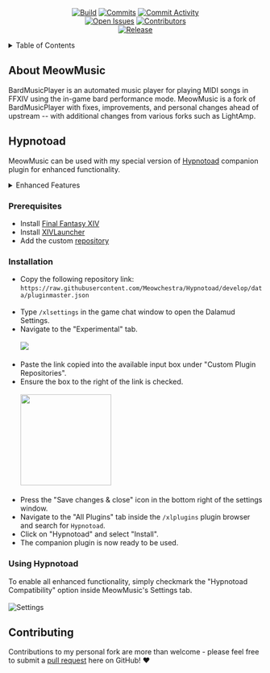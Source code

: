 <p align="center">
  <!-- Build & commit activity -->
  <a href="https://github.com/Meowchestra/MeowMusic/actions/workflows/Build.yml">
    <img src="https://img.shields.io/github/actions/workflow/status/Meowchestra/MeowMusic/Build.yml?branch=develop&style=for-the-badge" alt="Build"/></a>
  <a href="https://github.com/Meowchestra/MeowMusic/commits/develop">
    <img src="https://img.shields.io/github/last-commit/Meowchestra/MeowMusic/develop?color=00D162&style=for-the-badge" alt="Commits"/></a>
   <a href="https://github.com/Meowchestra/MeowMusic/commits/develop">
    <img src="https://img.shields.io/github/commit-activity/m/Meowchestra/MeowMusic?color=00D162&style=for-the-badge" alt="Commit Activity"/></a>
  <br>
  <!-- Other -->
  <a href="https://github.com/Meowchestra/MeowMusic/issues">
    <img src="https://img.shields.io/github/issues-raw/Meowchestra/MeowMusic?color=EA9C0A&style=for-the-badge" alt="Open Issues"/></a>
  <a href="https://github.com/Meowchestra/MeowMusic/graphs/contributors">
    <img src="https://img.shields.io/github/contributors/Meowchestra/MeowMusic?color=009009&style=for-the-badge" alt="Contributors"/></a>
  <br> 
  <!-- Version -->
  <a href="https://github.com/Meowchestra/MeowMusic/releases">
    <img src="https://img.shields.io/github/v/tag/Meowchestra/MeowMusic?label=Release&logo=git&logoColor=ffffff&style=for-the-badge" alt="Release"/></a>
</p>

<details>
  <summary>Table of Contents</summary>
  <ol>
    <li><a href="#about">About MeowMusic</a></li>
    <li><a href="#plugin">Hypnotoad</a>
      <ul>
        <li><a href="#prerequisites">Prerequisites</a></li>
        <li><a href="#installation">Installation</a></li>
        <li><a href="#usage">Using Hypnotoad </a></li>
      </ul></li>
    <li><a href="#contributing">Contributing</a></li>
  </ol>
</details>

<section id="about">

# About MeowMusic
  <p> BardMusicPlayer is an automated music player for playing MIDI songs in FFXIV using the in-game bard performance mode. MeowMusic is a fork of BardMusicPlayer with fixes, improvements, and personal changes ahead of upstream -- with additional changes from various forks such as LightAmp.</p>
</section>

<section id="plugin">

# Hypnotoad
MeowMusic can be used with my special version of <a href="https://github.com/Meowchestra/Hypnotoad">Hypnotoad</a> companion plugin for enhanced functionality.

<details>
<summary>Enhanced Features</summary>

    * Output lyrics.
    * Chat while performing.
    * Direct instrument open & close.
    * Direct ensemble ready / accept.
    * Improved note playing.
    * Set graphics toggle.
    
    And much more!
</details>
</section>

<section id="prerequisites">

### Prerequisites

* Install <a href="https://www.finalfantasyxiv.com/" alt="Final Fantasy XIV">Final Fantasy XIV</a>
* Install <a href="https://github.com/goatcorp/FFXIVQuickLauncher#how-to-install-the-launcher" alt="XIVLauncher">XIVLauncher</a>
* Add the custom <a href="#installation" alt="repository">repository</a>
</section>

<section id="installation">

### Installation
* Copy the following repository link: <br>
  `https://raw.githubusercontent.com/Meowchestra/Hypnotoad/develop/data/pluginmaster.json` <br><br>
* Type `/xlsettings` in the game chat window to open the Dalamud Settings.
* Navigate to the "Experimental" tab.
  <br><br><a><img src="https://i.imgur.com/FDlwtbe.png" /></a><br><br>
* Paste the link copied into the available input box under "Custom Plugin Repositories".
* Ensure the box to the right of the link is checked.
  <br><br><a><img src="https://i.imgur.com/Ifjc3X5.png" height="180" /></a><br><br>
* Press the "Save changes & close" icon in the bottom right of the settings window.
* Navigate to the "All Plugins" tab inside the `/xlplugins` plugin browser and search for `Hypnotoad`.
* Click on "Hypnotoad" and select "Install".
* The companion plugin is now ready to be used.
</section>


<section id="usage">

### Using Hypnotoad
To enable all enhanced functionality, simply checkmark the "Hypnotoad Compatibility" option inside MeowMusic's Settings tab.
  <br><br><a><img src="https://i.imgur.com/OA7vZeG.png" alt="Settings"/></a><br>
</section>

<section id="contributing">

# Contributing
Contributions to my personal fork are more than welcome - please feel free to submit a [pull request](https://github.com/Meowchestra/BardMusicPlayer/pulls) here on GitHub! ♥
</section>